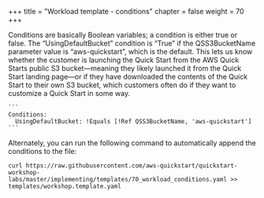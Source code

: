﻿+++
title = "Workload template - conditions"
chapter = false
weight = 70
+++


Conditions are basically Boolean variables; a condition is either true or false. The “UsingDefaultBucket” condition is “True” if the QSS3BucketName parameter value is “aws-quickstart”, which is the default. This lets us know whether the customer is launching the Quick Start from the AWS Quick Starts public S3 bucket—meaning they likely launched it from the Quick Start landing page—or if they have downloaded the contents of the Quick Start to their own S3 bucket, which customers often do if they want to customize a Quick Start in some way.


	```
	Conditions:
	  UsingDefaultBucket: !Equals [!Ref QSS3BucketName, 'aws-quickstart']
	```

Alternately, you can run the following command to automatically append the conditions to the file:

```
curl https://raw.githubusercontent.com/aws-quickstart/quickstart-workshop-labs/master/implementing/templates/70_workload_conditions.yaml >> templates/workshop.template.yaml
```